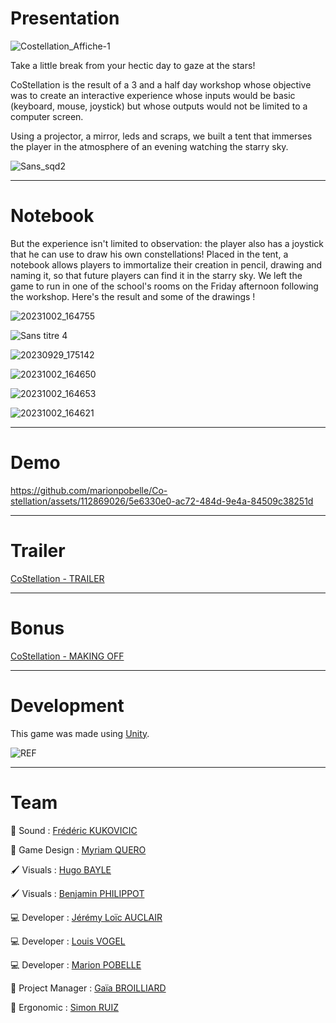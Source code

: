 # Presentation

![Costellation_Affiche-1](https://github.com/marionpobelle/Co-stellation/assets/112869026/670b8f0f-8652-4fb6-9afc-a01c4cca6b4c)

Take a little break from your hectic day to gaze at the stars!

CoStellation is the result of a 3 and a half day workshop whose objective was to create an interactive experience whose inputs would be basic (keyboard, mouse, joystick) but whose outputs would not be limited to a computer screen.

Using a projector, a mirror, leds and scraps, we built a tent that immerses the player in the atmosphere of an evening watching the starry sky.

![Sans_sqd2](https://github.com/marionpobelle/Co-stellation/assets/112869026/ddded27f-414d-4a78-b9dd-e0d78011ae1d)

_______________________________________________________________________________________________________

# Notebook
But the experience isn't limited to observation: the player also has a joystick that he can use to draw his own constellations! Placed in the tent, a notebook allows players to immortalize their creation in pencil, drawing and naming it, so that future players can find it in the starry sky.
We left the game to run in one of the school's rooms on the Friday afternoon following the workshop. Here's the result and some of the drawings !

![20231002_164755](https://github.com/marionpobelle/Co-stellation/assets/112869026/49a9c8b8-c521-4cfd-aa5f-32f7ae6cb70c)

![Sans titre 4](https://github.com/marionpobelle/Co-stellation/assets/112869026/a1936f2e-a0fd-4ba2-ada9-e5bbbeb4bcc0)

![20230929_175142](https://github.com/marionpobelle/Co-stellation/assets/112869026/6e4f2835-16fb-41ac-88eb-9f5579ccbd51)

![20231002_164650](https://github.com/marionpobelle/Co-stellation/assets/112869026/20921a4c-765d-4945-bace-fe173906559c)

![20231002_164653](https://github.com/marionpobelle/Co-stellation/assets/112869026/60721380-dc29-43ff-a07d-88bc31e3bfa4)

![20231002_164621](https://github.com/marionpobelle/Co-stellation/assets/112869026/8434f1ad-53e7-45ae-9172-a5aeff8e8914)

_______________________________________________________________________________________________________


# Demo

https://github.com/marionpobelle/Co-stellation/assets/112869026/5e6330e0-ac72-484d-9e4a-84509c38251d

_______________________________________________________________________________________________________

# Trailer

[CoStellation - TRAILER](https://youtu.be/-Ndb7TmDYDI)

_______________________________________________________________________________________________________

# Bonus

[CoStellation - MAKING OFF](https://youtu.be/uRq9EyqtHCM)
_______________________________________________________________________________________________________

# Development

This game was made using [Unity](https://unity.com/fr).

![REF](https://github.com/marionpobelle/Co-stellation/assets/112869026/3c1181dc-dda9-4fe2-8c28-ad4632318a89)

_______________________________________________________________________________________________________

# Team

🎵 Sound : [Frédéric KUKOVICIC](https://itch.io/profile/fredkvc)

🎲 Game Design : [Myriam QUERO](https://itch.io/profile/sheyrin)

🖌️ Visuals : [Hugo BAYLE](https://napolo.itch.io/)

🖌️ Visuals : [Benjamin PHILIPPOT](https://ben-phi.itch.io/)

💻 Developer : [Jérémy Loïc AUCLAIR](https://pordrack.itch.io/)

💻 Developer : [Louis VOGEL](https://louis-vogel.itch.io/)

💻 Developer : [Marion POBELLE](https://vitaminexe.itch.io/)

👔 Project Manager : [Gaïa BROILLIARD](https://skrimsly.itch.io/)

🧠 Ergonomic : [Simon RUIZ](https://itch.io/profile/stalzak)




